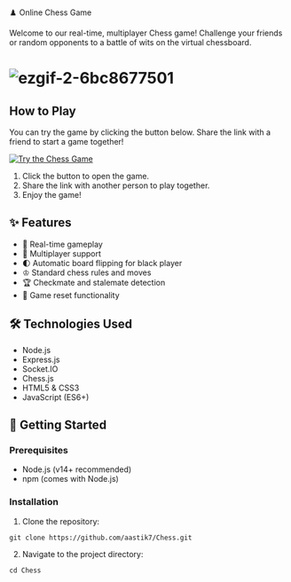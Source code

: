
♟️ Online Chess Game

Welcome to our real-time, multiplayer Chess game! Challenge your friends or random opponents to a battle of wits on the virtual chessboard.

# ![ezgif-2-6bc8677501](https://github.com/user-attachments/assets/91cd6630-18c3-41b6-9a1b-fede82be1a28)


## How to Play

You can try the game by clicking the button below. Share the link with a friend to start a game together!

[![Try the Chess Game](https://img.shields.io/badge/Try%20the%20Chess%20Game-absolute--dona--aastik--e9c3e0d5.koyeb.app-green)](https://absolute-dona-aastik-e9c3e0d5.koyeb.app/)

1. Click the button to open the game.
2. Share the link with another person to play together.
3. Enjoy the game!


## ✨ Features

- 🏁 Real-time gameplay
- 👥 Multiplayer support
- 🌓 Automatic board flipping for black player
- ♔ Standard chess rules and moves
- 🏆 Checkmate and stalemate detection
- 🔄 Game reset functionality

## 🛠️ Technologies Used

- Node.js
- Express.js
- Socket.IO
- Chess.js
- HTML5 & CSS3
- JavaScript (ES6+)

## 🚀 Getting Started

### Prerequisites

- Node.js (v14+ recommended)
- npm (comes with Node.js)

### Installation

1. Clone the repository:

``git clone https://github.com/aastik7/Chess.git``

2. Navigate to the project directory:

``cd Chess``

